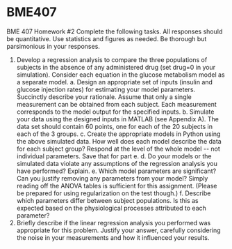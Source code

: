 # BME407

BME 407 Homework #2
Complete the following tasks. All responses should be quantitative. Use statistics and
figures as needed. Be thorough but parsimonious in your responses.
1. Develop a regression analysis to compare the three populations of subjects in the absence
of any administered drug (set drug=0 in your simulation). Consider each equation in the
glucose metabolism model as a separate model.
a. Design an appropriate set of inputs (insulin and glucose injection rates) for
estimating your model parameters. Succinctly describe your rationale. Assume
that only a single measurement can be obtained from each subject. Each
measurement corresponds to the model output for the specified inputs.
b. Simulate your data using the designed inputs in MATLAB (see Appendix A). The
data set should contain 60 points, one for each of the 20 subjects in each of the 3
groups.
c. Create the appropriate models in Python using the above simulated data. How
well does each model describe the data for each subject group? Respond at the
level of the whole model -- not individual parameters. Save that for part e.
d. Do your models or the simulated data violate any assumptions of the regression
analysis you have performed? Explain.
e. Which model parameters are significant? Can you justify removing any
parameters from your model? Simply reading off the ANOVA tables is sufficient
for this assignment. (Please be prepared for using regularization on the test
though.)
f. Describe which parameters differ between subject populations. Is this as expected
based on the physiological processes attributed to each parameter?
2. Briefly describe if the linear regression analysis you performed was appropriate for this
problem. Justify your answer, carefully considering the noise in your measurements and
how it influenced your results.
